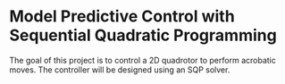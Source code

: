 # Model Predictive Control with Sequential Quadratic Programming
The goal of this project is to control a 2D quadrotor to perform acrobatic moves. The controller will be designed using an SQP solver.
